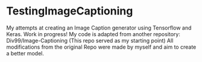 # TestingImageCaptioning
My attempts at creating an Image Caption generator using Tensorflow and Keras. Work in progress!
My code is adapted from another repository: Div99/Image-Captioning (This repo served as my starting point)
All modifications from the original Repo were made by myself and aim to create a better model.
